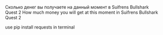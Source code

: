 Сколько денег вы получаете на данный момент в Suifrens Bullshark Quest 2
How much money you will get at this moment in Suifrens Bullshark Quest 2

use
pip install requests
in terminal
